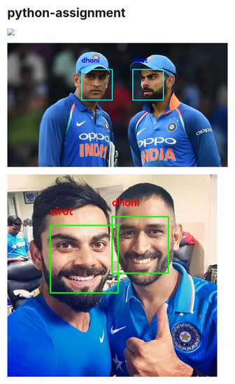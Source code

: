 # python-assignment

![](https://github.com/sartaj0/GIfs/blob/main/5.gif)

![](https://github.com/sartaj0/GIfs/blob/main/dhone_virat.jpg)

![](https://github.com/sartaj0/GIfs/blob/main/dhone_virat2.jpg)
